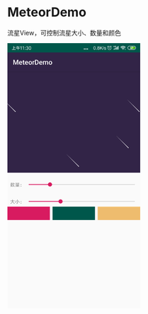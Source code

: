 # MeteorDemo
流星View，可控制流星大小、数量和颜色  

<img src="https://github.com/XcJKing/MeteorDemo/blob/master/screenshots/2051550892671.jpg" width="300" alt="效果图"/>
